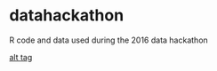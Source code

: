 # datahackathon
R code and data used during the 2016 data hackathon

[alt tag](http://imgur.com/7ifO8sw )
